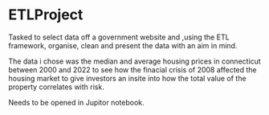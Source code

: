 # ETLProject
Tasked to select data off a government website and ,using the ETL framework, organise, clean and present the data with an aim in mind.

The data i chose was the median and average housing prices in connecticut between 2000 and 2022 to see how the finacial crisis of 2008 affected the housing market to give investors an insite into how the total value of the property correlates with risk.

Needs to be opened in Jupitor notebook.
